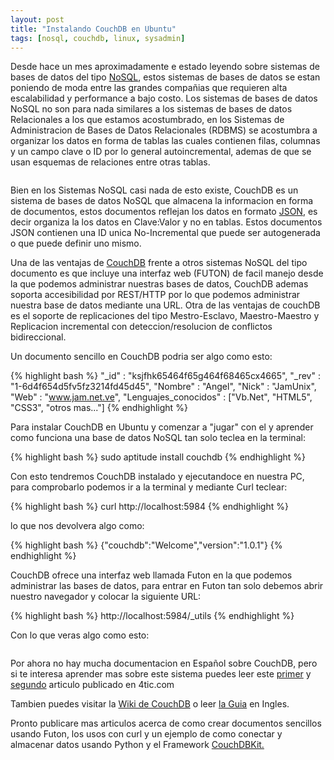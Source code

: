 ```yaml
---
layout: post
title: "Instalando CouchDB en Ubuntu"
tags: [nosql, couchdb, linux, sysadmin]
---
```


Desde hace un mes aproximadamente e estado leyendo sobre sistemas de bases de datos del tipo <a href="http://es.wikipedia.org/wiki/NoSQL">NoSQL</a>, estos sistemas de bases de datos se estan poniendo de moda entre las grandes compañias que requieren alta escalabilidad y performance a bajo costo. Los sistemas de bases de datos NoSQL no son para nada similares a los sistemas de bases de datos Relacionales a los que estamos acostumbrado, en los Sistemas de Administracion de Bases de Datos Relacionales (RDBMS) se acostumbra a organizar los datos en forma de tablas las cuales contienen filas, columnas y un campo clave o ID por lo general autoincremental, ademas de que se usan esquemas de relaciones entre otras tablas.

<!-- more -->

<a href="http://imgur.com/EUNoH"><img src="http://i.imgur.com/EUNoH.jpg" title="Hosted by imgur.com" alt="" /></a>

Bien en los Sistemas NoSQL casi nada de esto existe, CouchDB es un sistema de bases de datos NoSQL que almacena la informacion en forma de documentos, estos documentos reflejan los datos en formato <a href="http://www.json.org/json-es.html">JSON</a>, es decir organiza la los datos en Clave:Valor y no en tablas. Estos documentos JSON contienen una ID unica No-Incremental que puede ser autogenerada o que puede definir uno mismo.

Una de las ventajas de <a href="http://couchdb.apache.org/">CouchDB</a> frente a otros sistemas NoSQL del tipo documento es que incluye una interfaz web (FUTON) de facil manejo desde la que podemos administrar nuestras bases de datos, CouchDB ademas soporta accesibilidad por REST/HTTP por lo que podemos administrar nuestra base de datos mediante una URL. Otra de las ventajas de couchDB es el soporte de replicaciones del tipo Mestro-Esclavo, Maestro-Maestro y Replicacion incremental con deteccion/resolucion de conflictos bidireccional.

Un documento sencillo en CouchDB podria ser algo como esto:

{% highlight bash %}
"_id" : "ksjfhk65464f65g464f68465cx4665",
"_rev" : "1-6d4f654d5fv5fz3214fd45d45",
"Nombre" : "Angel",
"Nick" : "JamUnix",
"Web" : "www.jam.net.ve",
"Lenguajes_conocidos" : ["Vb.Net", "HTML5", "CSS3", "otros mas..."]
{% endhighlight %}

Para instalar CouchDB en Ubuntu y comenzar a "jugar" con el y aprender como funciona una base de datos NoSQL tan solo teclea en la terminal:

{% highlight bash %}
sudo aptitude install couchdb
{% endhighlight %}

Con esto tendremos CouchDB instalado y ejecutandoce en nuestra PC, para comprobarlo podemos ir a la terminal y mediante Curl teclear:

{% highlight bash %}
curl http://localhost:5984
{% endhighlight %}

lo que nos devolvera algo como:

{% highlight bash %}
{"couchdb":"Welcome","version":"1.0.1"}
{% endhighlight %}

CouchDB ofrece una interfaz web llamada Futon en la que podemos administrar las bases de datos, para entrar en Futon tan solo debemos abrir nuestro navegador y colocar la siguiente URL:

{% highlight bash %}
http://localhost:5984/_utils
{% endhighlight %}

Con lo que veras algo como esto:

<a href="http://imgur.com/vbyGB"><img src="http://i.imgur.com/vbyGBs.jpg" title="Hosted by imgur.com" alt="" /></a>

Por ahora no hay mucha documentacion en Español sobre CouchDB, pero si te interesa aprender mas sobre este sistema puedes leer este <a href="http://4tic.com/blog/40-blgo/63-couchdb-una-bd-diferente">primer</a> y <a href="http://4tic.com/en/blog/40-blgo/64-couchdb-una-base-de-datos-diferente-2">segundo</a> articulo publicado en 4tic.com

Tambien puedes visitar la <a href="http://wiki.apache.org/couchdb/">Wiki de CouchDB</a> o leer <a href="http://guide.couchdb.org/">la Guia</a> en Ingles.

Pronto publicare mas articulos acerca de como crear documentos sencillos usando Futon, los usos con curl y un ejemplo de como conectar y almacenar datos usando Python y el Framework <a href="http://couchdbkit.org/">CouchDBKit.</a>
